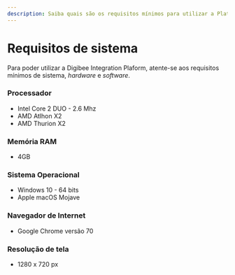 ```yaml
---
description: Saiba quais são os requisitos mínimos para utilizar a Plataforma.
---
```


# Requisitos de sistema

Para poder utilizar a Digibee Integration Plaform, atente-se aos requisitos mínimos de sistema, _hardware_ e _software_.

### Processador <a href="#processador" id="processador"></a>

* Intel Core 2 DUO - 2.6 Mhz
* AMD Atlhon X2
* AMD Thurion X2

### Memória RAM <a href="#memria-ram" id="memria-ram"></a>

* 4GB

### Sistema Operacional <a href="#sistema-operacional" id="sistema-operacional"></a>

* Windows 10 - 64 bits
* Apple macOS Mojave

### Navegador de Internet <a href="#navegador-de-internet" id="navegador-de-internet"></a>

* Google Chrome versão 70

### Resolução de tela <a href="#resoluo-de-tela" id="resoluo-de-tela"></a>

* 1280 x 720 px
